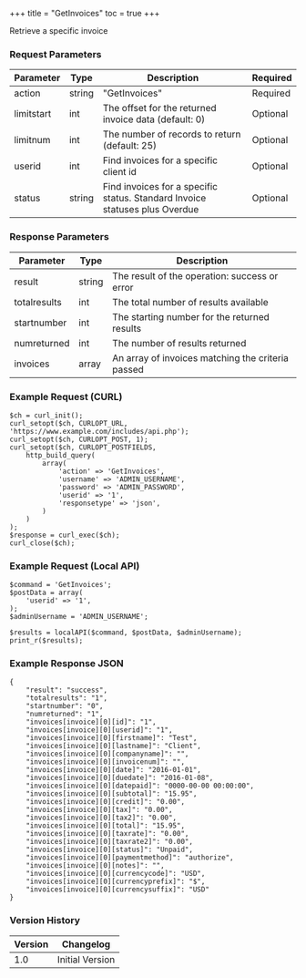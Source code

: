 +++
title = "GetInvoices"
toc = true
+++

Retrieve a specific invoice

### Request Parameters

| Parameter | Type | Description | Required |
| --------- | ---- | ----------- | -------- |
| action | string | "GetInvoices" | Required |
| limitstart | int | The offset for the returned invoice data (default: 0) | Optional |
| limitnum | int | The number of records to return (default: 25) | Optional |
| userid | int | Find invoices for a specific client id | Optional |
| status | string | Find invoices for a specific status. Standard Invoice statuses plus Overdue | Optional |

### Response Parameters

| Parameter | Type | Description |
| --------- | ---- | ----------- |
| result | string | The result of the operation: success or error |
| totalresults | int | The total number of results available |
| startnumber | int | The starting number for the returned results |
| numreturned | int | The number of results returned |
| invoices | array | An array of invoices matching the criteria passed |


### Example Request (CURL)

```
$ch = curl_init();
curl_setopt($ch, CURLOPT_URL, 'https://www.example.com/includes/api.php');
curl_setopt($ch, CURLOPT_POST, 1);
curl_setopt($ch, CURLOPT_POSTFIELDS,
    http_build_query(
        array(
            'action' => 'GetInvoices',
            'username' => 'ADMIN_USERNAME',
            'password' => 'ADMIN_PASSWORD',
            'userid' => '1',
            'responsetype' => 'json',
        )
    )
);
$response = curl_exec($ch);
curl_close($ch);
```


### Example Request (Local API)

```
$command = 'GetInvoices';
$postData = array(
    'userid' => '1',
);
$adminUsername = 'ADMIN_USERNAME';

$results = localAPI($command, $postData, $adminUsername);
print_r($results);
```


### Example Response JSON

```
{
    "result": "success",
    "totalresults": "1",
    "startnumber": "0",
    "numreturned": "1",
    "invoices[invoice][0][id]": "1",
    "invoices[invoice][0][userid]": "1",
    "invoices[invoice][0][firstname]": "Test",
    "invoices[invoice][0][lastname]": "Client",
    "invoices[invoice][0][companyname]": "",
    "invoices[invoice][0][invoicenum]": "",
    "invoices[invoice][0][date]": "2016-01-01",
    "invoices[invoice][0][duedate]": "2016-01-08",
    "invoices[invoice][0][datepaid]": "0000-00-00 00:00:00",
    "invoices[invoice][0][subtotal]": "15.95",
    "invoices[invoice][0][credit]": "0.00",
    "invoices[invoice][0][tax]": "0.00",
    "invoices[invoice][0][tax2]": "0.00",
    "invoices[invoice][0][total]": "15.95",
    "invoices[invoice][0][taxrate]": "0.00",
    "invoices[invoice][0][taxrate2]": "0.00",
    "invoices[invoice][0][status]": "Unpaid",
    "invoices[invoice][0][paymentmethod]": "authorize",
    "invoices[invoice][0][notes]": "",
    "invoices[invoice][0][currencycode]": "USD",
    "invoices[invoice][0][currencyprefix]": "$",
    "invoices[invoice][0][currencysuffix]": "USD"
}
```


### Version History

| Version | Changelog |
| ------- | --------- |
| 1.0 | Initial Version |
